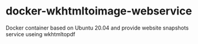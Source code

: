 # docker-wkhtmltoimage-webservice
Docker container based on Ubuntu 20.04 and provide website snapshots service useing wkhtmltopdf  
